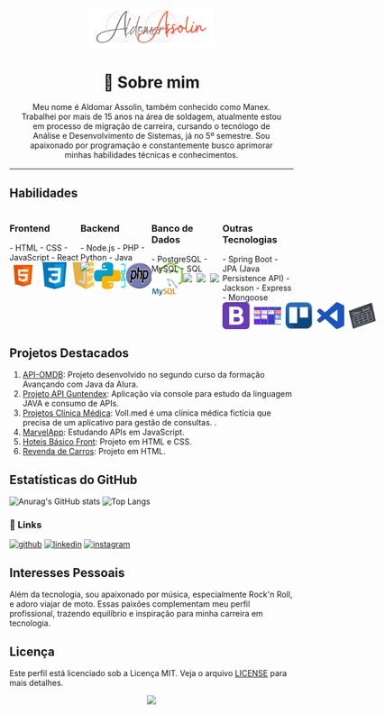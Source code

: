 

<div align="center">
    <img src="assets/images/Assolin.png" width="220"/>
</div>

<div align="center" style="margin:1rem">

# 🚀 Sobre mim
Meu nome é Aldomar Assolin, também conhecido como Manex. Trabalhei por mais de 15 anos na área de soldagem, atualmente estou em processo de migração de carreira, cursando o tecnólogo de Análise e Desenvolvimento de Sistemas, já no 5º semestre. Sou apaixonado por programação e constantemente busco aprimorar minhas habilidades técnicas e conhecimentos.

</div>
<hr>

## Habilidades

<div style="display:flex; flex-wrap: wrap;">
    <div style="width:calc(100%/4); flex-grow: 1;">
        <h3> Frontend </h3>
        - HTML
        - CSS
        - JavaScript
        - React
        <div style="width:100%;display:flex">
            <img src="assets/images/html5.png" width="48" style="margin-right:.5rem"/> 
            <img src="assets/images/css3.png" width="48" style="margin-right:.5rem"/> 
            <img src="assets/images/javascript.png" width="48" style="margin-right:.5rem"/>
            <img src="assets/images/React.png" width="48" style="margin-right:.5rem"/> 
        </div>
    </div>

<div style="width:calc(100%/4); flex-grow: 1;">
        <h3> Backend </h3>
        - Node.js
        - PHP
        - Python
        - Java
        <div style="width:100%;display:flex">
            <img src="https://github.com/AldomarAssolin/AldomarAssolin/assets/70400399/e25833a2-77a9-4ffc-a892-f7290e5eb6c0" width="48" style="margin-right:.5rem"/> 
            <img src="assets/images/python.png" width="48" style="margin-right:.5rem"/> 
            <img src="assets/images/PHP-logo.png" width="48" style="margin-right:.5rem"/> 
            <img src="assets/images/node.png" width="48" style="margin-right:.5rem"/> 
        </div>
    </div>

<div style="width:calc(100%/4); flex-grow: 1;">
        <h3> Banco de Dados </h3>
        - PostgreSQL
        - MySQL
        - SQL
        <div style="width:100%;display:flex">
            <img src="assets/images/MySQL.png" width="48" style="margin-right:.5rem"/> 
            <img src="https://github.com/AldomarAssolin/AldomarAssolin/assets/70400399/c0971aa2-0dba-419b-889b-a9ac1e780d02" width="48" style="margin-right:.5rem"/> 
            <img src="https://github.com/AldomarAssolin/AldomarAssolin/assets/70400399/d541a15e-5b48-48a8-8663-cd02105ed97a" width="48" style="margin-right:.5rem"/> 
            <img src="https://github.com/AldomarAssolin/AldomarAssolin/assets/70400399/2730dad7-884b-4cc1-98f6-73a1fe1cf1c3" width="48" style="margin-right:.5rem"/> 
        </div>
    </div>

<div style="width:calc(100%/4); flex-grow: 1;">
        <h3> Outras Tecnologias </h3>
        - Spring Boot
        - JPA (Java Persistence API)
        - Jackson
        - Express
        - Mongoose
        <div style="width:100%;display:flex">
            <img src="assets/images/bootstrap.png" width="48" style="margin-right:.5rem"/> 
            <img src="assets/images/metodologoias_ageis.png" width="48" style="margin-right:.5rem"/>  
            <img src="assets/images/trello.png" width="48" style="margin-right:.5rem"/> 
            <img src="assets/images/visual_studio_code.png" width="48" style="margin-right:.5rem"/>
            <img src="assets/images/scrum.png" width="48" style="margin-right:.5rem"/> 
        </div>
    </div>
</div>

## Projetos Destacados

1. [API-OMDB](https://github.com/AldomarAssolin/screammatchJPA.git): Projeto desenvolvido no segundo curso da formação Avançando com Java da Alura.
2. [Projeto API Guntendex](https://github.com/AldomarAssolin/gutendexLib.git): Aplicação via console para estudo da linguagem JAVA e consumo de APIs.
3. [Projetos Clínica Médica](https://github.com/AldomarAssolin/clinicaMedica.git): Voll.med é uma clínica médica fictícia que precisa de um aplicativo para gestão de consultas. .
4. [MarvelApp](https://github.com/AldomarAssolin/MarvelApp): Estudando APIs em JavaScript.
5. [Hoteis Básico Front](https://github.com/AldomarAssolin/hoteis-basico-front): Projeto em HTML e CSS.
6. [Revenda de Carros](https://github.com/AldomarAssolin/revenda-de-carros): Projeto em HTML.

<!--
## Certificados

### Banco de Dados Relacional
- **Instituição**: DIO - Digital Inovation One
- **Duração**: 80 horas
- **Descrição**: Modelagem e implementação de banco de dados relacional.

## Publicações

- [Publicação 1](#): Descrição breve da publicação 1.
- [Publicação 2](#): Descrição breve da publicação 2.
-->
## Estatísticas do GitHub
![Anurag's GitHub stats](https://github-readme-stats.vercel.app/api?username=AldomarAssolin&show_icons=true&theme=radical)
![Top Langs](https://github-readme-stats.vercel.app/api/top-langs/?username=AldomarAssolin&layout=compact&theme=radical)

### 🔗 Links

[![github](https://img.shields.io/badge/github-000?style=for-the-badge&logo=github&logoColor=white)](https://github.com/AldomarAssolin)
[![linkedin](https://img.shields.io/badge/linkedin-0A66C2?style=for-the-badge&logo=linkedin&logoColor=white)](https://www.linkedin.com/in/aldomarassolin)
[![instagram](https://img.shields.io/badge/instagram-B7106B?style=for-the-badge&logo=instagram&logoColor=pink)](https://www.instagram.com/aldomarassolin/)

## Interesses Pessoais

Além da tecnologia, sou apaixonado por música, especialmente Rock'n Roll, e adoro viajar de moto. Essas paixões complementam meu perfil profissional, trazendo equilíbrio e inspiração para minha carreira em tecnologia.

## Licença

Este perfil está licenciado sob a Licença MIT. Veja o arquivo [LICENSE](LICENSE) para mais detalhes.

<div align="center">
  <img src="https://github.com/AldomarAssolin/gutendexLib/assets/70400399/22b48a68-1cc9-4fe7-920b-f0fe431234d6" width="200"/>
</div>

